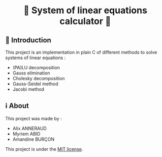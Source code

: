 <h1 align="center">🧮 System of linear equations calculator 🧮</h1>

## 🚀 Introduction

This project is an implementation in plain C of different methods to solve systems of linear equations :
- (PA)LU decomposition
- Gauss elimination
- Cholesky decomposition
- Gauss-Seidel method
- Jacobi method

## ℹ️ About

This project was made by :
- Alix ANNERAUD
- Myriem ABID
- Amandine BURÇON

This project is under the [MIT license](License).